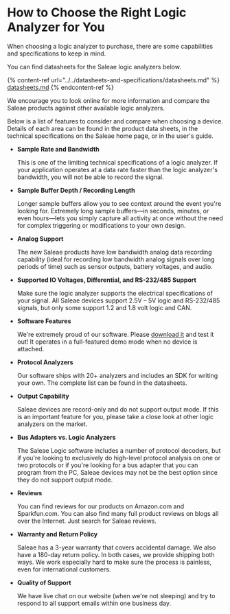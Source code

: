 # How to Choose the Right Logic Analyzer for You

When choosing a logic analyzer to purchase, there are some capabilities and specifications to keep in mind.

You can find datasheets for the Saleae logic analyzers below.

{% content-ref url="../../datasheets-and-specifications/datasheets.md" %}
[datasheets.md](../../datasheets-and-specifications/datasheets.md)
{% endcontent-ref %}

We encourage you to look online for more information and compare the Saleae products against other available logic analyzers.

Below is a list of features to consider and compare when choosing a device. Details of each area can be found in the product data sheets, in the technical specifications on the Saleae home page, or in the user's guide.

*   **Sample Rate and Bandwidth**

    &#x20; This is one of the limiting technical specifications of a logic analyzer. If your application operates at a data rate faster than the logic analyzer's bandwidth, you will not be able to record the signal.
*   **Sample Buffer Depth / Recording Length**

    &#x20; Longer sample buffers allow you to see context around the event you're looking for. Extremely long sample buffers—in seconds, minutes, or even hours—lets you simply capture all activity at once without the need for complex triggering or modifications to your own design.
*   **Analog Support**

    &#x20; The new Saleae products have low bandwidth analog data recording capability (ideal for recording low bandwidth analog signals over long periods of time) such as sensor outputs, battery voltages, and audio.
*   **Supported IO Voltages, Differential, and RS-232/485 Support**

    &#x20; Make sure the logic analyzer supports the electrical specifications of your signal. All Saleae devices support 2.5V – 5V logic and RS-232/485 signals, but only some support 1.2 and 1.8 volt logic and CAN.
*   **Software Features**

    &#x20; We're extremely proud of our software. Please [download it](https://www.saleae.com/downloads) and test it out! It operates in a full-featured demo mode when no device is attached.
*   **Protocol Analyzers**

    &#x20; Our software ships with 20+ analyzers and includes an SDK for writing your own. The complete list can be found in the datasheets.
*   **Output Capability**

    &#x20; Saleae devices are record-only and do not support output mode. If this is an important feature for you, please take a close look at other logic analyzers on the market.
*   **Bus Adapters vs. Logic Analyzers**

    &#x20; The Saleae Logic software includes a number of protocol decoders, but if you're looking to exclusively do high-level protocol analysis on one or two protocols or if you're looking for a bus adapter that you can program from the PC, Saleae devices may not be the best option since they do not support output mode.
*   **Reviews**

    &#x20; You can find reviews for our products on Amazon.com and Sparkfun.com. You can also find many full product reviews on blogs all over the Internet. Just search for Saleae reviews.
*   **Warranty and Return Policy**

    &#x20; Saleae has a 3-year warranty that covers accidental damage. We also have a 180-day return policy. In both cases, we provide shipping both ways. We work especially hard to make sure the process is painless, even for international customers.
*   **Quality of Support**

    &#x20; We have live chat on our website (when we're not sleeping) and try to respond to all support emails within one business day.
